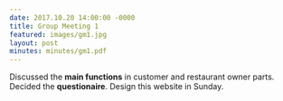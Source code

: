```yaml
---
date: 2017.10.20 14:00:00 -0000
title: Group Meeting 1
featured: images/gm1.jpg
layout: post
minutes: minutes/gm1.pdf
---
```


<p>Discussed the <strong>main functions</strong> in customer and restaurant owner parts. Decided the <strong>questionaire</strong>. Design this website in Sunday.</p>
